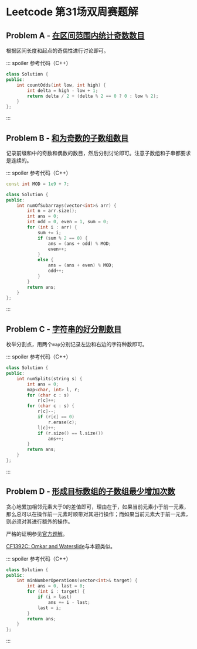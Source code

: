 # Leetcode 第31场双周赛题解

## Problem A - [在区间范围内统计奇数数目](https://leetcode-cn.com/problems/count-odd-numbers-in-an-interval-range/)

根据区间长度和起点的奇偶性进行讨论即可。

::: spoiler 参考代码（C++）

```cpp
class Solution {
public:
    int countOdds(int low, int high) {
        int delta = high - low + 1;
        return delta / 2 + (delta % 2 == 0 ? 0 : low % 2);
    }
};
```

:::

## Problem B - [和为奇数的子数组数目](https://leetcode-cn.com/problems/number-of-sub-arrays-with-odd-sum/)

记录前缀和中的奇数和偶数的数目，然后分别讨论即可。注意子数组和子串都要求是连续的。

::: spoiler 参考代码（C++）

```cpp
const int MOD = 1e9 + 7;

class Solution {
public:
    int numOfSubarrays(vector<int>& arr) {
        int n = arr.size();
        int ans = 0;
        int odd = 0, even = 1, sum = 0;
        for (int i : arr) {
            sum += i;
            if (sum % 2 == 0) {
                ans = (ans + odd) % MOD;
                even++;
            }
            else {
                ans = (ans + even) % MOD;
                odd++;
            }
        }
        return ans;
    }
};
```

:::

## Problem C - [字符串的好分割数目](https://leetcode-cn.com/problems/number-of-good-ways-to-split-a-string/)

枚举分割点，用两个`map`分别记录左边和右边的字符种数即可。

::: spoiler 参考代码（C++）

```cpp
class Solution {
public:
    int numSplits(string s) {
        int ans = 0;
        map<char, int> l, r;
        for (char c : s)
            r[c]++;
        for (char c : s) {
            r[c]--;
            if (r[c] == 0)
                r.erase(c);
            l[c]++;
            if (r.size() == l.size())
                ans++;
        }
        return ans;
    }
};
```

:::

## Problem D - [形成目标数组的子数组最少增加次数](https://leetcode-cn.com/problems/minimum-number-of-increments-on-subarrays-to-form-a-target-array/)

贪心地累加相邻元素大于$0$的差值即可，理由在于，如果当前元素小于前一元素，那么总可以在操作前一元素时顺带对其进行操作；而如果当前元素大于前一元素，则必须对其进行额外的操作。

严格的证明参见[官方题解](https://leetcode-cn.com/problems/minimum-number-of-increments-on-subarrays-to-form-a-target-array/solution/xing-cheng-mu-biao-shu-zu-de-zi-shu-zu-zui-shao-ze/)。

[CF1392C: Omkar and Waterslide](https://codeforces.com/contest/1392/problem/C)与本题类似。

::: spoiler 参考代码（C++）

```cpp
class Solution {
public:
    int minNumberOperations(vector<int>& target) {
        int ans = 0, last = 0;
        for (int i : target) {
            if (i > last)
                ans += i - last;
            last = i;
        }
        return ans;
    }
};
```

:::

<Utterances />
